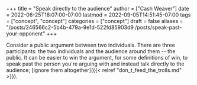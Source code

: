 +++
title = "Speak directly to the audience"
author = ["Cash Weaver"]
date = 2022-06-25T18:07:00-07:00
lastmod = 2022-09-05T14:51:45-07:00
tags = ["concept", "concept"]
categories = ["concept"]
draft = false
aliases = "/posts/246566c2-5b4b-479a-9e1d-522fd85903d9 /posts/speak-past-your-opponent"
+++

Consider a public argument between two individuals. There are three participants: the two individuals and the audience around them -- the public. It can be easier to win the argument, for some definitions of win, to speak past the person you're arguing with and instead talk directly to the audience; [ignore them altogether]({{< relref "don_t_feed_the_trolls.md" >}}).

